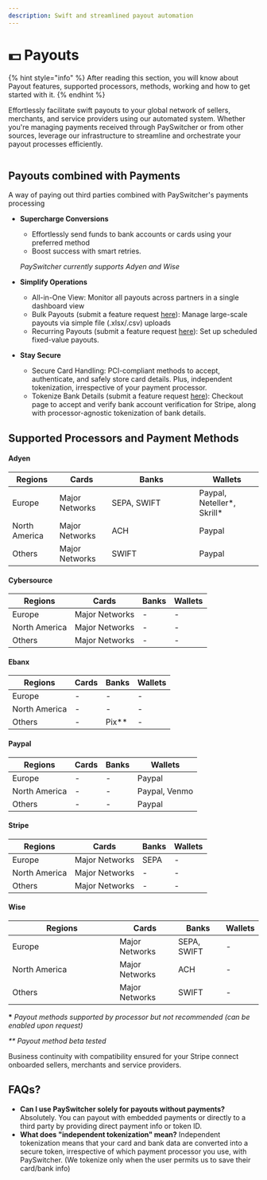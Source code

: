 ```yaml
---
description: Swift and streamlined payout automation
---
```


# 💵 Payouts

{% hint style="info" %}
After reading this section, you will know about Payout features, supported processors, methods, working and how to get started with it.
{% endhint %}

Effortlessly facilitate swift payouts to your global network of sellers, merchants, and service providers using our automated system. Whether you're managing payments received through PaySwitcher or from other sources, leverage our infrastructure to streamline and orchestrate your payout processes efficiently.

<figure><img src="../../../.gitbook/assets/payouts.png" alt=""><figcaption></figcaption></figure>

## Payouts combined with Payments

A way of paying out third parties combined with PaySwitcher's payments processing

*   **Supercharge Conversions**

    * Effortlessly send funds to bank accounts or cards using your preferred method
    * Boost success with smart retries.

    _PaySwitcher currently supports Adyen and Wise_
* **Simplify Operations**
  * All-in-One View: Monitor all payouts across partners in a single dashboard view
  * Bulk Payouts (submit a feature request [here](https://github.com/payswitcher/payswitcher/discussions/new?category=ideas-feature-requests)): Manage large-scale payouts via simple file (.xlsx/.csv) uploads
  * Recurring Payouts (submit a feature request [here](https://github.com/payswitcher/payswitcher/discussions/new?category=ideas-feature-requests)): Set up scheduled fixed-value payouts.
* **Stay Secure**
  * Secure Card Handling: PCI-compliant methods to accept, authenticate, and safely store card details. Plus, independent tokenization, irrespective of your payment processor.
  * Tokenize Bank Details (submit a feature request [here](https://github.com/payswitcher/payswitcher/discussions/new?category=ideas-feature-requests)): Checkout page to accept and verify bank account verification for Stripe, along with processor-agnostic tokenization of bank details.

## Supported Processors and Payment Methods

#### Adyen

<table><thead><tr><th>Regions</th><th>Cards</th><th width="160">Banks</th><th>Wallets</th></tr></thead><tbody><tr><td>Europe</td><td>Major Networks </td><td>SEPA, SWIFT</td><td>Paypal, Neteller*, Skrill*</td></tr><tr><td>North America</td><td>Major Networks</td><td>ACH</td><td>Paypal</td></tr><tr><td>Others</td><td>Major Networks</td><td>SWIFT</td><td>Paypal</td></tr></tbody></table>

#### Cybersource

| Regions       | Cards           | Banks | Wallets |
| ------------- | --------------- | ----- | ------- |
| Europe        | Major Networks  | -     | -       |
| North America | Major Networks  | -     | -       |
| Others        | Major Networks  | -     | -       |

#### Ebanx

| Regions       | Cards | Banks   | Wallets |
| ------------- | ----- | ------- | ------- |
| Europe        | -     | -       | -       |
| North America | -     | -       | -       |
| Others        | -     | Pix\*\* | -       |

#### Paypal

| Regions       | Cards | Banks | Wallets       |
| ------------- | ----- | ----- | ------------- |
| Europe        | -     | -     | Paypal        |
| North America | -     | -     | Paypal, Venmo |
| Others        | -     | -     | Paypal        |

#### Stripe

| Regions       | Cards           | Banks | Wallets |
| ------------- | --------------- | ----- | ------- |
| Europe        | Major Networks  | SEPA  | -       |
| North America | Major Networks  | -     | -       |
| Others        | Major Networks  | -     | -       |

#### Wise

<table><thead><tr><th width="200">Regions</th><th>Cards</th><th>Banks</th><th>Wallets</th></tr></thead><tbody><tr><td>Europe</td><td>Major Networks</td><td>SEPA, SWIFT</td><td>-</td></tr><tr><td>North America</td><td>Major Networks</td><td>ACH</td><td>-</td></tr><tr><td>Others</td><td>Major Networks</td><td>SWIFT</td><td>-</td></tr></tbody></table>





**\*** _Payout methods supported by processor but not recommended (can be enabled upon request)_

_\*\* Payout method beta tested_

Business continuity with compatibility ensured for your Stripe connect onboarded sellers, merchants and service providers.

## FAQs?

* **Can I use PaySwitcher solely for payouts without payments?** Absolutely. You can payout with embedded payments or directly to a third party by providing direct payment info or token ID.
* **What does "independent tokenization" mean?** Independent tokenization means that your card and bank data are converted into a secure token, irrespective of which payment processor you use, with PaySwitcher. (We tokenize only when the user permits us to save their card/bank info)

